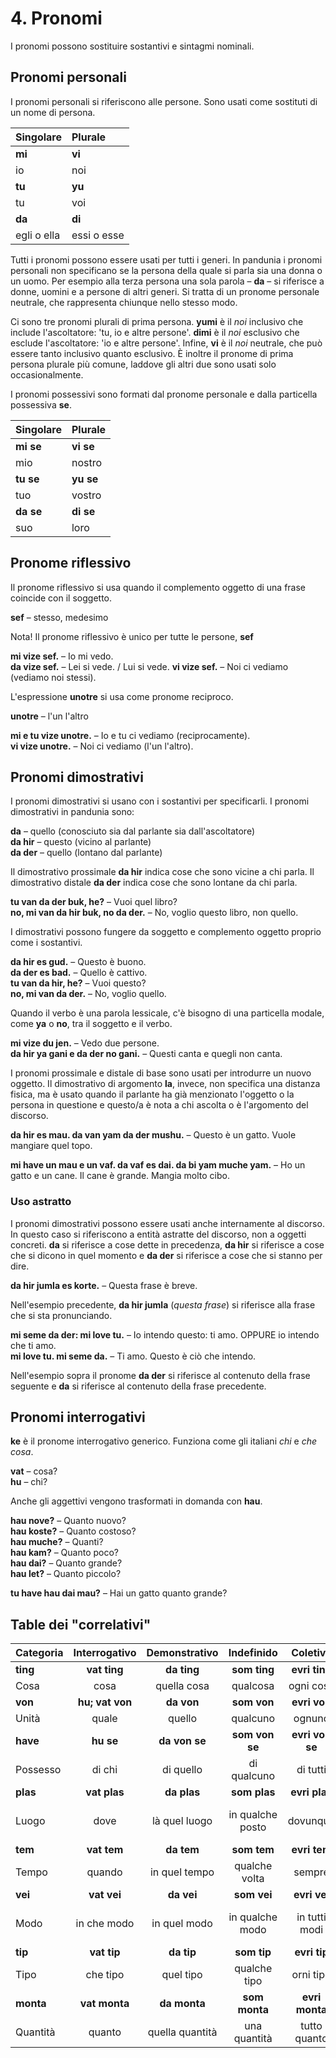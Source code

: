 
# 4. Pronomi

I pronomi possono sostituire sostantivi e sintagmi nominali.

## Pronomi personali

I pronomi personali si riferiscono alle persone.
Sono usati come sostituti di un nome di persona.

| Singolare   | Plurale      |
|:------------|:-------------|
| **mi**      | **vi**       |
| io          | noi          |
| **tu**      | **yu**       |
| tu          | voi          |
| **da**      | **di**       |
| egli o ella | essi o esse  |

Tutti i pronomi possono essere usati per tutti i generi.
In pandunia i pronomi personali non specificano se la persona della quale si parla sia una donna o un uomo.
Per esempio alla terza persona una sola parola –
**da**
– si riferisce a donne, uomini e a persone di altri generi.
Si tratta di un pronome personale neutrale, che rappresenta chiunque nello stesso modo.

Ci sono tre pronomi plurali di prima persona.
**yumi**
è il *noi* inclusivo che include l'ascoltatore: 'tu, io e altre persone'.
**dimi**
è il *noi* esclusivo che esclude l'ascoltatore: 'io e altre persone'.
Infine,
**vi**
è il *noi* neutrale, che può essere tanto inclusivo quanto esclusivo.
È inoltre il pronome di prima persona plurale più comune,
laddove gli altri due sono usati solo occasionalmente.

I pronomi possessivi sono formati dal pronome personale e dalla particella possessiva
**se**.

| Singolare   | Plurale      |
|:------------|:-------------|
| **mi se**   | **vi se**    |
| mio         | nostro       |
| **tu se**   | **yu se**    |
| tuo         | vostro       |
| **da se**   | **di se**    |
| suo         | loro         |


## Pronome riflessivo

Il pronome riflessivo si usa quando il complemento oggetto di una frase coincide con il soggetto.

**sef**
– stesso, medesimo

Nota! Il pronome riflessivo è unico per tutte le persone,
**sef**

**mi vize sef.**
– Io mi vedo.  
**da vize sef.**
– Lei si vede. / Lui si vede. 
**vi vize sef.**
– Noi ci vediamo (vediamo noi stessi).

L'espressione
**unotre**
si usa come pronome reciproco.

**unotre**
– l'un l'altro

**mi e tu vize unotre.**
– Io e tu ci vediamo (reciprocamente).  
**vi vize unotre.**
– Noi ci vediamo (l'un l'altro).


## Pronomi dimostrativi

I pronomi dimostrativi si usano con i sostantivi per specificarli.
I pronomi dimostrativi in pandunia sono:

**da**
– quello (conosciuto sia dal parlante sia dall'ascoltatore)  
**da hir**
– questo (vicino al parlante)  
**da der**
– quello (lontano dal parlante)

Il dimostrativo prossimale
**da hir**
indica cose che sono vicine a chi parla.
Il dimostrativo distale
**da der**
indica cose che sono lontane da chi parla.

**tu van da der buk, he?**
– Vuoi quel libro?  
**no, mi van da hir buk, no da der.**
– No, voglio questo libro, non quello.

I dimostrativi possono fungere da soggetto e complemento oggetto proprio come i sostantivi.

**da hir es gud.**
– Questo è buono.  
**da der es bad.**
– Quello è cattivo.  
**tu van da hir, he?**
– Vuoi questo?  
**no, mi van da der.**
– No, voglio quello.

Quando il verbo è una parola lessicale,
c'è bisogno di una particella modale,
come **ya** o **no**,
tra il soggetto e il verbo.

**mi vize du jen.**
– Vedo due persone.  
**da hir ya gani e da der no gani.**
– Questi canta e quegli non canta.

I pronomi prossimale e distale di base sono usati per introdurre un nuovo oggetto.
Il dimostrativo di argomento **la**, invece,
non specifica una distanza fisica,
ma è usato quando il parlante ha già menzionato l'oggetto o la persona in questione
e questo/a è nota a chi ascolta o è l'argomento del discorso.

**da hir es mau. da van yam da der mushu.**
– Questo è un gatto. Vuole mangiare quel topo.

**mi have un mau e un vaf. da vaf es dai. da bi yam muche yam.**
– Ho un gatto e un cane. Il cane è grande. Mangia molto cibo.


### Uso astratto

I pronomi dimostrativi possono essere usati anche internamente al discorso.
In questo caso si riferiscono a entità astratte del discorso, non a oggetti concreti.
**da**
si riferisce a cose dette in precedenza,
**da hir**
si riferisce a cose che si dicono in quel momento e
**da der**
si riferisce a cose che si stanno per dire.

**da hir jumla es korte.**
– Questa frase è breve.

Nell'esempio precedente,
**da hir jumla**
(_questa frase_) si riferisce alla frase che si sta pronunciando.

**mi seme da der: mi love tu.**
– Io intendo questo: ti amo. OPPURE io intendo che ti amo.  
**mi love tu. mi seme da.**
– Ti amo. Questo è ciò che intendo.

Nell'esempio sopra il pronome
**da der**
si riferisce al contenuto della frase seguente e
**da**
si riferisce al contenuto della frase precedente.


## Pronomi interrogativi

**ke**
è il pronome interrogativo generico.
Funziona come gli italiani _chi_ e _che cosa_.

**vat**
– cosa?  
**hu**
– chi?

Anche gli aggettivi vengono trasformati in domanda con **hau**.

**hau nove?**
– Quanto nuovo?  
**hau koste?**
– Quanto costoso?  
**hau muche?**
– Quanti?  
**hau kam?**
– Quanto poco?  
**hau dai?**
– Quanto grande?  
**hau let?**
– Quanto piccolo?

**tu have hau dai mau?**
– Hai un gatto quanto grande?


## Table dei "correlativi"

| Categoria     | Interrogativo | Demonstrativo | Indefinido    | Coletivo      | Negativo      |
|:--------------|:-------------:|:-------------:|:-------------:|:-------------:|:-------------:|
| **ting**      | **vat ting**  | **da ting**   | **som ting**  | **evri ting** | **no ting**   |
| Cosa          | cosa          | quella cosa   | qualcosa      | ogni cosa     | niente        |
| **von**       |**hu; vat von**| **da von**    | **som von**   | **evri von**  | **no von**    |
| Unità         | quale         | quello        | qualcuno      | ognuno        | nessuno       |
| **have**      | **hu se**     | **da von se** | **som von se**|**evri von se**| **no von se** |
| Possesso      | di chi        | di quello     | di qualcuno   | di tutti      | di nessuno    |
| **plas**      | **vat plas**  | **da plas**   | **som plas**  | **evri plas** | **no plas**   |
| Luogo         | dove          | là quel luogo |in qualche posto| dovunque     |in nessun posto|
| **tem**       | **vat tem**   | **da tem**    | **som tem**   | **evri tem**  | **no tem**    |
| Tempo         | quando        | in quel tempo | qualche volta | sempre        | mai           |
| **vei**       | **vat vei**   | **da vei**    | **som vei**   | **evri vei**  | **no vei**    |
| Modo          | in che modo   | in quel modo  |in qualche modo| in tutti modi | in nessun modo|
| **tip**       | **vat tip**   | **da tip**    | **som tip**   | **evri tip**  | **no tip**    |
| Tipo          | che tipo      | quel tipo     | qualche tipo  | orni tipo     | nessun tipo   |
| **monta**     | **vat monta** | **da monta**  | **som monta** | **evri monta**| **no monta**  |
| Quantità      | quanto        |quella quantità| una quantità  | tutto quanto  | per niente    |

